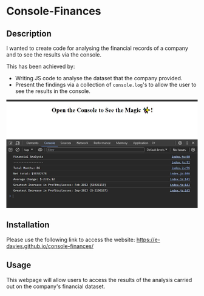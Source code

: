# Console-Finances

## Description

I wanted to create code for analysing the financial records of a company and to see the results via the console.

This has been achieved by:
* Writing JS code to analyse the dataset that the company provided.
* Present the findings via a collection of `console.log`'s to allow the user to see the results in the console.

![screenshot of results in the console](./images/screenshot.JPG) 


## Installation

Please use the following link to access the website: https://e-davies.github.io/console-finances/

## Usage

This webpage will allow users to access the results of the analysis carried out on the company's financial dataset.  

